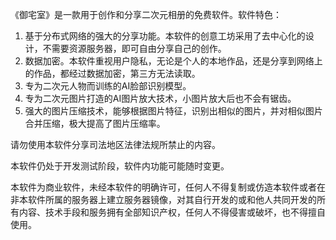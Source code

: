 《御宅室》是一款用于创作和分享二次元相册的免费软件。软件特色：
1) 基于分布式网络的强大的分享功能。本软件的创意工坊采用了去中心化的设计，不需要资源服务器，即可自由分享自己的创作。
2) 数据加密。本软件重视用户隐私，无论是个人的本地作品，还是分享到网络上的作品，都经过数据加密，第三方无法读取。
3) 专为二次元人物而训练的AI脸部识别模型。
4) 专为二次元图片打造的AI图片放大技术，小图片放大后也不会有锯齿。
5) 强大的图片压缩技术，能够根据图片特征，识别出相似的图片，并对相似图片合并压缩，极大提高了图片压缩率。

请勿使用本软件分享司法地区法律法规所禁止的内容。

本软件仍处于开发测试阶段，软件内功能可能随时变更。

本软件为商业软件，未经本软件的明确许可，任何人不得复制或仿造本软件或者在非本软件所属的服务器上建立服务器镜像，对其自行开发的或和他人共同开发的所有内容、技术手段和服务拥有全部知识产权，任何人不得侵害或破坏，也不得擅自使用。
